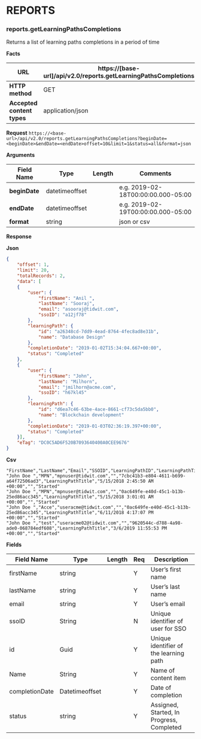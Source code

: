 ﻿**REPORTS**
=================

### reports.getLearningPathsCompletions

Returns a list of learning paths completions in a period of time

**Facts**

| **URL**                    | https://[base-url]/api/v2.0/reports.getLearningPathsCompletions |
|----------------------------|-------------------------------------------------------------------|
| **HTTP method**            | GET                                                               |
| **Accepted content types** | application/json                                                  |

**Request**
`
https://<base-url>/api/v2.0/reports.getLearningPathsCompletions?beginDate=<beginDate>&endDate=<endDate>offset=10&limit=1&status=all&format=json
`

**Arguments**

| **Field Name** | **Type**       | **Length** | **Comments**                                                           |
|----------------|----------------|------------|----------------------------------------------------------------------- |
| **beginDate**  | datetimeoffset |            | e.g. 2019-02-18T00:00:00.000-05:00                                     |
| **endDate**    | datetimeoffset |            | e.g. 2019-02-19T00:00:00.000-05:00                                     |
| **format**     | string         |            | json or csv                                                             |

**Response**

**Json**

```json
{
    "offset": 1,
    "limit": 20,
    "totalRecords": 2,
    "data": [
    {
        "user": {
            "firstName": "Anil ",
            "lastName": "Sooraj",
            "email": "asooraj@tidwit.com",
            "ssoID": "a12jf78"
        },
        "learningPath": {
            "id": "a26348cd-7dd9-4ead-8764-4fec8ad8e31b",
            "name": "Database Design"
        },
        "completionDate": "2019-01-02T15:34:04.667+00:00",
        "status": "Completed"
    },
    {
        "user": {
            "firstName": "John",
            "lastName": "Milhorn",
            "email": "jmilhorn@acme.com",
            "ssoID": "h67kl45"
        },
        "learningPath": {
            "id": "d6ea7c46-63be-4ace-8661-cf73c5da5bb0",
            "name": "Blockchain development"
        },
        "completionDate": "2019-01-03T02:36:19.397+00:00",
        "status": "Completed"
    }],
    "eTag": "DC0C5AD6F520B7093640400A0CEE9676"
}

```

**Csv**

```text
"FirstName","LastName","Email","SSOID","LearningPathID","LearningPathTitle","EnrolledDate","CompletionDate","Status"
"John Doe ","MPN","mpnuser@tidwit.com","","7cbc41b3-e804-4611-b699-a64f72506ad3","LearningPathTitle","5/15/2018 2:45:50 AM +00:00","","Started"
"John Doe ","MPN","mpnuser@tidwit.com","","0ac649fe-e40d-45c1-b13b-25ed86acc345","LearningPathTitle","5/15/2018 3:01:01 AM +00:00","","Started"
"John Doe ","Acce","useracme@tidwit.com","","0ac649fe-e40d-45c1-b13b-25ed86acc345","LearningPathTitle","6/11/2018 4:17:07 PM +00:00","","Started"
"John Doe ","test","useracme02@tidwit.com","","9620544c-d788-4a98-ade0-068784edf608","LearningPathTitle","3/6/2019 11:55:53 PM +00:00","","Started"

```

**Fields**

| **Field Name**   | **Type**       | **Length** | **Req** | **Description**                        |
|------------------|----------------|------------|---------|----------------------------------------|
| firstName        | string         |            | Y       | User’s first name                      |
| lastName         | string         |            | Y       | User’s last name                       |
| email            | string         |            | Y       | User’s email                           |
| ssoID            | String         |            | N       | Unique identifier of user for SSO      |
| id               | Guid           |            | Y       | Unique identifier of the learning path |
| Name             | String         |            | Y       | Name of content item                   |
| completionDate   | Datetimeoffset |            | Y       | Date of completion                     |
| status           | string         |            | Y       | Assigned, Started, In Progress, Completed  |
